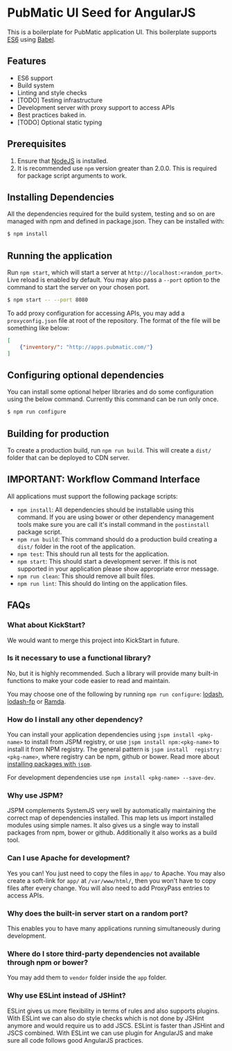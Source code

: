 PubMatic UI Seed for AngularJS
==============================

This is a boilerplate for PubMatic application UI. This boilerplate supports
[ES6](http://www.ecma-international.org/publications/files/ECMA-ST/Ecma-262.pdf) using [Babel](http://babeljs.io/).

Features
--------

* ES6 support
* Build system
* Linting and style checks
* [TODO] Testing infrastructure
* Development server with proxy support to access APIs
* Best practices baked in.
* [TODO] Optional static typing

Prerequisites
-------------

1. Ensure that [NodeJS](http://nodejs.org/) is installed.
2. It is recommended use ```npm``` version greater than 2.0.0. This is required for package script arguments to work.

Installing Dependencies
-----------------------

All the dependencies required for the build system, testing and so on are managed with npm and defined in
package.json. They can be installed with:

```bash
$ npm install 
```

Running the application
-----------------------

Run ```npm start```, which will start a server at ```http://localhost:<random_port>```. Live reload is enabled by
default. You may also pass a ```--port``` option to the command to start the server on your chosen port.

```bash
$ npm start -- --port 8080
```

To add proxy configuration for accessing APIs, you may add a ```proxyconfig.json``` file at root of the repository. 
The format of the file will be something like below:

```json
[
    {"inventory/": "http://apps.pubmatic.com/"}
]
```

Configuring optional dependencies
---------------------------------

You can install some optional helper libraries and do some configuration using the below command. Currently this 
command can be run only once.

```bash
$ npm run configure
```

Building for production
-----------------------

To create a production build, run ```npm run build```. This will create a ```dist/``` folder that can be deployed to CDN server.

IMPORTANT: Workflow Command Interface
-------------------------------------

All applications must support the following package scripts:

- ```npm install```: All dependencies should be installable using this command. If you are using bower or other 
dependency management tools make sure you are call it's install command in the ```postinstall``` package script.
- ```npm run build```: This command should do a production build creating a ```dist/``` folder in the root of the 
application.
- ```npm test```: This should run all tests for the application.
- ```npm start```: This should start a development server. If this is not supported in your application please show 
appropriate error message.
- ```npm run clean```: This should remove all built files.
- ```npm run lint```: This should do linting on the application files.

FAQs
----

### What about KickStart?
We would want to merge this project into KickStart in future.

### Is it necessary to use a functional library?
No, but it is highly recommended. Such a library will provide many built-in functions to make your code easier to 
read and maintain.

You may choose one of the following by running ```npm run configure```: [lodash](https://lodash.com/),
[lodash-fp](https://github.com/lodash/lodash-fp) or [Ramda](http://ramdajs.com).

### How do I install any other dependency?
You can install your application dependencies using ```jspm install <pkg-name>``` to install from JSPM registry, or 
use ```jspm install npm:<pkg-name>``` to install it from NPM registry. The general pattern is ```jspm install 
registry:<pkg-name>```, where registry can be npm, github or bower.
Read more about [installing packages with ```jspm```](https://github.com/jspm/jspm-cli/blob/master/docs/installing-packages.md).

For development dependencies use ```npm install <pkg-name> --save-dev```.
 
### Why use JSPM?
JSPM complements SystemJS very well by automatically maintaining the correct map of dependencies installed. This map 
lets us import installed modules using simple names. It also gives us a single way to install packages from
npm, bower or github. Additionally it also works as a build tool.

### Can I use Apache for development?
Yes you can! You just need to copy the files in ```app/``` to Apache. You may also create a soft-link for 
```app/``` at ```/var/www/html/```, then you won't have to copy files after every change. You will also need to add 
ProxyPass entries to access APIs.

### Why does the built-in server start on a random port?
This enables you to have many applications running simultaneously during development.

### Where do I store third-party dependencies not available through npm or bower?
You may add them to ```vendor``` folder inside the ```app``` folder.

### Why use ESLint instead of JSHint?
ESLint gives us more flexibility in terms of rules and also supports plugins. With ESLint we can also do style checks
 which is not done by JSHint anymore and would require us to add JSCS. ESLint is faster than JSHint and JSCS combined.
With ESLint we can use plugin for AngularJS and make sure all code follows good AngularJS practices.
